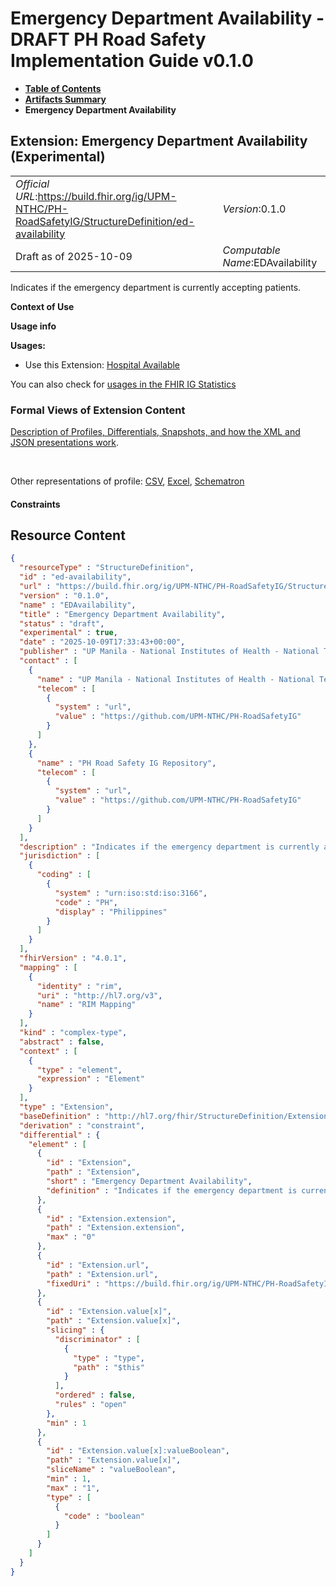 # Emergency Department Availability - DRAFT PH Road Safety Implementation Guide v0.1.0

* [**Table of Contents**](toc.md)
* [**Artifacts Summary**](artifacts.md)
* **Emergency Department Availability**

## Extension: Emergency Department Availability (Experimental) 

| | |
| :--- | :--- |
| *Official URL*:https://build.fhir.org/ig/UPM-NTHC/PH-RoadSafetyIG/StructureDefinition/ed-availability | *Version*:0.1.0 |
| Draft as of 2025-10-09 | *Computable Name*:EDAvailability |

Indicates if the emergency department is currently accepting patients.

**Context of Use**

**Usage info**

**Usages:**

* Use this Extension: [Hospital Available](StructureDefinition-RS-HealthcareService.md)

You can also check for [usages in the FHIR IG Statistics](https://packages2.fhir.org/xig/example.fhir.ph.roadsafety|current/StructureDefinition/ed-availability)

### Formal Views of Extension Content

 [Description of Profiles, Differentials, Snapshots, and how the XML and JSON presentations work](http://build.fhir.org/ig/FHIR/ig-guidance/readingIgs.html#structure-definitions). 

 

Other representations of profile: [CSV](StructureDefinition-ed-availability.csv), [Excel](StructureDefinition-ed-availability.xlsx), [Schematron](StructureDefinition-ed-availability.sch) 

#### Constraints



## Resource Content

```json
{
  "resourceType" : "StructureDefinition",
  "id" : "ed-availability",
  "url" : "https://build.fhir.org/ig/UPM-NTHC/PH-RoadSafetyIG/StructureDefinition/ed-availability",
  "version" : "0.1.0",
  "name" : "EDAvailability",
  "title" : "Emergency Department Availability",
  "status" : "draft",
  "experimental" : true,
  "date" : "2025-10-09T17:33:43+00:00",
  "publisher" : "UP Manila - National Institutes of Health - National Telehealth Center",
  "contact" : [
    {
      "name" : "UP Manila - National Institutes of Health - National Telehealth Center",
      "telecom" : [
        {
          "system" : "url",
          "value" : "https://github.com/UPM-NTHC/PH-RoadSafetyIG"
        }
      ]
    },
    {
      "name" : "PH Road Safety IG Repository",
      "telecom" : [
        {
          "system" : "url",
          "value" : "https://github.com/UPM-NTHC/PH-RoadSafetyIG"
        }
      ]
    }
  ],
  "description" : "Indicates if the emergency department is currently accepting patients.",
  "jurisdiction" : [
    {
      "coding" : [
        {
          "system" : "urn:iso:std:iso:3166",
          "code" : "PH",
          "display" : "Philippines"
        }
      ]
    }
  ],
  "fhirVersion" : "4.0.1",
  "mapping" : [
    {
      "identity" : "rim",
      "uri" : "http://hl7.org/v3",
      "name" : "RIM Mapping"
    }
  ],
  "kind" : "complex-type",
  "abstract" : false,
  "context" : [
    {
      "type" : "element",
      "expression" : "Element"
    }
  ],
  "type" : "Extension",
  "baseDefinition" : "http://hl7.org/fhir/StructureDefinition/Extension",
  "derivation" : "constraint",
  "differential" : {
    "element" : [
      {
        "id" : "Extension",
        "path" : "Extension",
        "short" : "Emergency Department Availability",
        "definition" : "Indicates if the emergency department is currently accepting patients."
      },
      {
        "id" : "Extension.extension",
        "path" : "Extension.extension",
        "max" : "0"
      },
      {
        "id" : "Extension.url",
        "path" : "Extension.url",
        "fixedUri" : "https://build.fhir.org/ig/UPM-NTHC/PH-RoadSafetyIG/StructureDefinition/ed-availability"
      },
      {
        "id" : "Extension.value[x]",
        "path" : "Extension.value[x]",
        "slicing" : {
          "discriminator" : [
            {
              "type" : "type",
              "path" : "$this"
            }
          ],
          "ordered" : false,
          "rules" : "open"
        },
        "min" : 1
      },
      {
        "id" : "Extension.value[x]:valueBoolean",
        "path" : "Extension.value[x]",
        "sliceName" : "valueBoolean",
        "min" : 1,
        "max" : "1",
        "type" : [
          {
            "code" : "boolean"
          }
        ]
      }
    ]
  }
}

```
